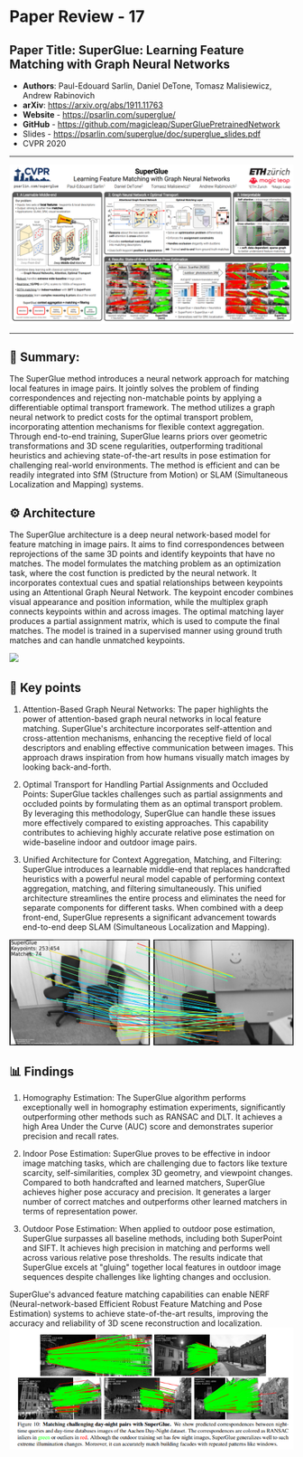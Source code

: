 # Paper Review - 17

## **Paper Title**: SuperGlue: Learning Feature Matching with Graph Neural Networks
- **Authors**: Paul-Edouard Sarlin, Daniel DeTone, Tomasz Malisiewicz, Andrew Rabinovich
- **arXiv**: https://arxiv.org/abs/1911.11763
- **Website** - https://psarlin.com/superglue/
- **GitHub** - https://github.com/magicleap/SuperGluePretrainedNetwork
- Slides - https://psarlin.com/superglue/doc/superglue_slides.pdf
-  CVPR 2020

---

![](./figs/17/1.png)

---

## 🧾 Summary: 
The SuperGlue method introduces a neural network approach for matching local features in image pairs. It jointly solves the problem of finding correspondences and rejecting non-matchable points by applying a differentiable optimal transport framework. The method utilizes a graph neural network to predict costs for the optimal transport problem, incorporating attention mechanisms for flexible context aggregation. Through end-to-end training, SuperGlue learns priors over geometric transformations and 3D scene regularities, outperforming traditional heuristics and achieving state-of-the-art results in pose estimation for challenging real-world environments. The method is efficient and can be readily integrated into SfM (Structure from Motion) or SLAM (Simultaneous Localization and Mapping) systems.


## ⚙️ Architecture
The SuperGlue architecture is a deep neural network-based model for feature matching in image pairs. It aims to find correspondences between reprojections of the same 3D points and identify keypoints that have no matches. The model formulates the matching problem as an optimization task, where the cost function is predicted by the neural network. It incorporates contextual cues and spatial relationships between keypoints using an Attentional Graph Neural Network. The keypoint encoder combines visual appearance and position information, while the multiplex graph connects keypoints within and across images. The optimal matching layer produces a partial assignment matrix, which is used to compute the final matches. The model is trained in a supervised manner using ground truth matches and can handle unmatched keypoints.

![](./figs/17/2.gif)

## 🛑 Key points
1. Attention-Based Graph Neural Networks: The paper highlights the power of attention-based graph neural networks in local feature matching. SuperGlue's architecture incorporates self-attention and cross-attention mechanisms, enhancing the receptive field of local descriptors and enabling effective communication between images. This approach draws inspiration from how humans visually match images by looking back-and-forth.

2. Optimal Transport for Handling Partial Assignments and Occluded Points: SuperGlue tackles challenges such as partial assignments and occluded points by formulating them as an optimal transport problem. By leveraging this methodology, SuperGlue can handle these issues more effectively compared to existing approaches. This capability contributes to achieving highly accurate relative pose estimation on wide-baseline indoor and outdoor image pairs.

3. Unified Architecture for Context Aggregation, Matching, and Filtering: SuperGlue introduces a learnable middle-end that replaces handcrafted heuristics with a powerful neural model capable of performing context aggregation, matching, and filtering simultaneously. This unified architecture streamlines the entire process and eliminates the need for separate components for different tasks. When combined with a deep front-end, SuperGlue represents a significant advancement towards end-to-end deep SLAM (Simultaneous Localization and Mapping).

![](./figs/17/3.png)

## 📊 Findings 
1. Homography Estimation: The SuperGlue algorithm performs exceptionally well in homography estimation experiments, significantly outperforming other methods such as RANSAC and DLT. It achieves a high Area Under the Curve (AUC) score and demonstrates superior precision and recall rates.

2. Indoor Pose Estimation: SuperGlue proves to be effective in indoor image matching tasks, which are challenging due to factors like texture scarcity, self-similarities, complex 3D geometry, and viewpoint changes. Compared to both handcrafted and learned matchers, SuperGlue achieves higher pose accuracy and precision. It generates a larger number of correct matches and outperforms other learned matchers in terms of representation power.

3. Outdoor Pose Estimation: When applied to outdoor pose estimation, SuperGlue surpasses all baseline methods, including both SuperPoint and SIFT. It achieves high precision in matching and performs well across various relative pose thresholds. The results indicate that SuperGlue excels at "gluing" together local features in outdoor image sequences despite challenges like lighting changes and occlusion.

SuperGlue's advanced feature matching capabilities can enable NERF (Neural-network-based Efficient Robust Feature Matching and Pose Estimation) systems to achieve state-of-the-art results, improving the accuracy and reliability of 3D scene reconstruction and localization.
![](./figs/17/4.png)